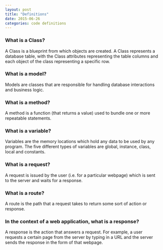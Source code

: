 ```yaml
---
layout: post
title: "Definitions"
date: 2015-06-26
categories: code definitions
---
```


### What is a Class?

A Class is a blueprint from which objects are created. A Class represents a database table, with the Class attributes representing the table columns and each object of the class representing a specific row.

### What is a model?

Models are classes that are responsible for handling database interactions and business logic.

### What is a method?

A method is a function (that returns a value) used to bundle one or more repeatable statements.

### What is a variable?

Variables are the memory locations which hold any data to be used by any program. The five different types of variables are global, instance, class, local and constants.

### What is a request?

A request is issued by the user (i.e. for a particular webpage) which is sent to the server and waits for a response.

### What is a route?

A route is the path that a request takes to return some sort of action or response.

### In the context of a web application, what is a response?

A response is the action that answers a request. For example, a user requests a certain page from the server by typing in a URL and the server sends the response in the form of that webpage.